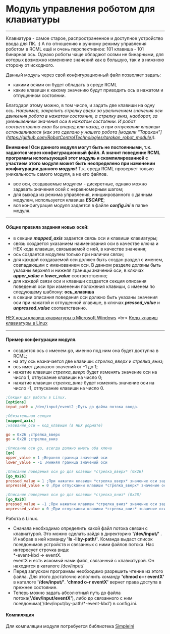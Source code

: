 # Модуль управления роботом для клавиатуры
-----------------------------

Клавиатура - самое старое, распространенное и доступное устройство ввода для ПК. :) А по отношению к ручному режиму управления роботом в RCML ещё и очень перспективное: 101 клавиша - 101 бинарная ось.
Однако роботы чаще обладают осями не бинарными, для которых возможно изменение значений как в большую, так и в нижнюю сторону от исходного.

Данный модуль через свой конфигурационный файл позволяет задать:
- какими осями он будет обладать в среде RCML
- какие клавиши к какому значению будут приводить ось в нажатом и отпущенном состоянии.

Благодаря этому можно, в том числе, и задать две клавиши на одну ось.
*Например, закрепить стрелку вверх за увеличением значения оси движения робота в нажатом состоянии, а стрелку вниз, наоборот, за уменьшением значения оси в нажатом состоянии.
И робот соответственно ехал бы вперед или назад, а при отпускании клавиши останавливался (как это сделано у нашего робота [модели "Таракан"] (https://github.com/RobotControlTechnologies/tarakan_robot_module)).*

**Внимание! Оси данного модуля могут быть не постоянными, т.к. задаются через конфигурационный файл. А значит поведение RCML программы использующей этот модуль и скомпилированной с участием этого модуля может быть неопределено при изменении конфигурации данного модуля!**
Т.к. среда RCML проверяет только уникальность самого модуля, а не его файлов.

- все оси, создаваемые модулем - дискретные, однако можно задавать значения осей с неравномерным шагом;
- для выхода из режима управления, инициированного с данным модулем, используется клавиша **_ESCAPE_**;
- вся конфигурация модуля задается в файле **_config.ini_** в папке модуля.

-----------------------------

#### Общие правила задания новых осей:
- в секции **_mapped_axis_** задается связь оси и клавиши клавиатуры;
- связь создается указанием наименования оси в качестве ключа и HEX кода клавиши, связываемой с ней, в качестве значения;
- ось создается модулем только при наличии связи; 
- для каждой создаваемой оси должен быть создан раздел с именем, совпадающим с именованием оси. В данном разделе должны быть указаны верхняя и нижняя границы значений оси, в ключах **_upper_value_** и **_lower_value_** соответственно;
- для каждой связи оси и клавиши создается секция описания поведения оси при изменении положения клавиши, с именем по следующему шаблону: **ось_клавиша**
- в секции описания поведения оси должно быть указаны значения оси при нажатой и отпущенной клавише, в ключах **_pressed_value_** и **_unpressed_value_** соответственно.

[HEX коды клавиш клавиатуры в Microsoft Windows](https://msdn.microsoft.com/en-us/library/windows/desktop/dd375731(v=vs.85).aspx) <br>
[Коды клавиш клавиатуры в Linux](https://git.kernel.org/cgit/linux/kernel/git/torvalds/linux.git/tree/include/uapi/linux/input.h) 

-----------------------------

#### Пример конфигурации модуля. 
- создается ось с именем *go*, именно под ним она будет доступна в RCML;
- на эту ось назначается две клавиши: *стрелка_вверх* и *стрелка_вниз*;
- ось имет диапазон значений от -1 до 1;
- нажатие клавиши *стрелка_вверх* будет изменять значение оси на число 1, отпускание клавиши на число 0;
- нажатие клавиши *стрелка_вниз* будет изменять значение оси на число -1, отпускание клавиши на число 0.

```ini
;Секция для работы в Linux.
[options]
input_path = /dev/input/event2 ;Путь до файла потока ввода.

;Обязательная секция
[mapped_axis]
;название_оси = код_клавиши (в HEX формате)

go = 0x26 ;стрелка_вверх
go = 0x28 ;стрелка_вниз

;Описание оси go, всегда должно иметь оба ключа
[go]
upper_value = 1 ;Верхняя граница значений оси
lower_value = -1 ;Нижняя граница значений оси

;Описание поведения оси go для клавиши *стрелка_вверх* (0x26)
[go_0x26]
pressed_value = 1 ;При нажатии клавиши *стрелка_вверх* значение оси задать равным 1
unpressed_value = 0 ;При отпускании клавиши *стрелка_вверх* значение оси задать равным 0

;Описание поведения оси go для клавиши *стрелка_вниз* (0x28)
[go_0x28]
pressed_value = -1 ;При нажатии клавиши *стрелка_вниз* значение оси задать равным -1
unpressed_value = 0 ;При отпускании клавиши *стрелка_вниз* значение оси задать равным 0
```
Работа в Linux.
- Сначала необходимо определить какой файл потока связан с клавиатурой.
Это можно сделать зайдя в директорию **'/dev/input/'** . И набрав в ней команду **'ls -l by-path/'**.
Команда выдаст список псевдонимов устройств и связанных с ними файлов потока. Нас интересует строчка вида:<br>
*-event-kbd -> eventX.<br>
eventX и есть искомый нами файл, связанный с клавиатурой. Он находится в каталоге /dev/input/
- Перед запуском программы необходимо разрешить чтение из этого файла. 
Для этого достаточно исполнить команду **'chmod o+r eventX'** в каталоге **'/dev/input/'**.
**'chmod o-r eventX'** вернет права доступа в прежнее состояние.
- Теперь можно задать абсолютный путь до файла потока(**'/dev/input/eventX'**), либо до связанного с ним псевдонима('/dev/input/by-path/*-event-kbd') в config.ini.

#### Компиляция
Для компиляции модуля потребуется библиотека [SimpleIni](https://github.com/brofield/simpleini)
